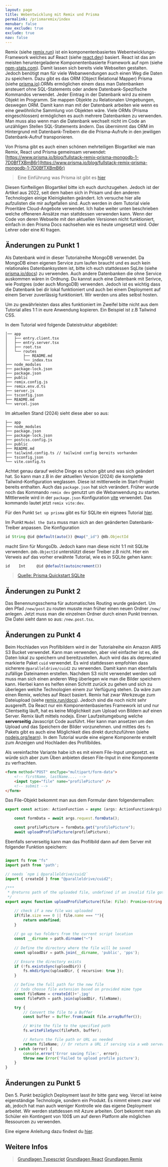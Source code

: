 ```yaml
---
layout: page
title: Webentwicklung mit Remix und Prisma
permalink: /prismaremix/index
menubar: false
nav_exclude: true
exclude: true
nav: false
---
```


Remix (siehe [remix.run](https://remix.run/)) ist ein komponentenbasiertes Webentwicklungs-Framework welches auf React (siehe [react.dev](https://react.dev/)) basiert. React ist das am meisten heruntergeladene Komponentenbasierte Framework auf npm (siehe [npm-stats.com](https://npm-stat.com/charts.html?package=react&package=angular&package=vue&from=2023-01-01&to=2024-06-30)). Damit lassen sich bereits viele Webseiten gestalten. Jedoch benötigt man für viele Webanwendungen auch einen Weg die Daten zu speichern. Dazu gibt es das ORM (Object Relational Mapper) Prisma (siehe [prisma.io](https://www.prisma.io/)).ORMs ermöglichen einem dass man Datenbanken ansteuert ohne SQL-Statements oder andere Datenbank-Spezifische Kommandos verwendet. Jeder Eintrag in der Datenbank wird zu einem Objekt im Programm. Sie mappen Objekte zu Relationalen Umgebungen, deswegen ORM. Damit kann man mit der Datenbank arbeiten wie wenn es eine gewöhnliche Sammlung von Objekten wäre. Viele ORMs (Prisma eingeschlossen) ermöglichen es auch mehrere Datenbanken zu verwenden. Man muss also wenn man die Datenbank wechselt nicht im Code an unzähligen Stellen SQL-Statements ändern. Das übernimmt das ORM im Hintergrund mit Datenbank-Treibern die die Prisma-Aufrufe in den jewiligen Datenbank-Aufruf transponieren. 

Von Prisma gibt es auch einen schönen mehrteiligen Blogartikel wie man Remix, React und Prisma gemeinsam verwendet: [https://www.prisma.io/blog/fullstack-remix-prisma-mongodb-1-7D0BfTXBmB6r](https://www.prisma.io/blog/fullstack-remix-prisma-mongodb-1-7D0BfTXBmB6r)

> Eine Einführung was Prisma ist gibt es [hier](https://www.prisma.io/docs/orm/overview/introduction/what-is-prisma)

Diesen fünfteiligen Blogartikel bitte ich euch durchzugehen. Jedoch ist der Artikel aus 2022, seit dem haben sich in Prisam und den anderen Technologien einige Kleinigkeiten geändert. Ich versuche hier alle aufzulisten die mir aufgefallen sind. Auch werden in dem Tutorial viele Proeritäre Cloud-Angebote verwendet. Ich habe weiter unten beschrieben welche offeneren Ansätze man stattdessen verwenden kann. Wenn der Code von deren Webseite mit den aktuellen Versionen nicht funktioniert, einfach in den Prisma Docs nachsehen wie es heute umgesetzt wird. Oder Lehrer oder eine KI fragen. 

## Änderungen zu Punkt 1

Als Datenbank wird in dieser Tutorialreihe MongoDB verwendet. Da MongoDB einen eigenen Service zum laufen braucht und es auch kein relationales Datenbanksystem ist, bitte ich euch stattdessen SqLite (siehe [prisma.io/docs](https://www.prisma.io/docs/getting-started/quickstart)) zu verwenden. Auch andere Datenbanken die ohne Service auskommen wären in Ordnung. Du kannst auch eine Datenbank mit Serivce, wie Postgres (oder auch MongoDB) verwenden. Jedoch ist es wichtig dass die Datenbank bei dir lokal funktioniert und auch bei einem Deployment auf einem Server zuverlässig funktioniert. Wir werden uns alles selbst hosten. 

Um zu gewährleisten dass alles funktioniert im Zweifel bitte nicht aus dem Tutorial alles 1:1 in eure Anwendung kopieren. Ein Beispiel ist z.B Tailwind CSS. 

In dem Tutorial wird folgende Dateistruktur abgebildet:

```
│── app
│   ├── entry.client.tsx
│   ├── entry.server.tsx
│   ├── root.tsx
│   └── routes
│       ├── README.md
│       └── index.tsx
├── node_modules
├── package-lock.json
├── package.json
├── public
├── remix.config.js
├── remix.env.d.ts
├── server.js
├── tsconfig.json
├── README.md
└── vercel.json
```


Im aktuellen Stand (2024) sieht diese aber so aus:

```
├── app
├── node_modules
├── package.json
├── package-lock.json
├── postcss.config.js
├── public
├── README.md
├── tailwind.config.ts // tailwind config bereits vorhanden
├── tsconfig.json
└── vite.config.ts
```

Achtet genau darauf welche Dinge es schon gibt und was sich geändert hat. So kann man z.B in der aktuellen Version (2024) die komplette Tailwind-Konfiguration weglassen. Diese ist mittlerweile im Start-Projekt bereits enthalten. Auch das `package.json` hat sich verändert. Früher wurde noch das Kommando `remix dev` genutzt um die Webanwendung zu starten. MIttlerweile wird in der `package.json` Konfiguration [vite](https://vitejs.dev/) verwendet. Das kommando lautet jetzt `remix vite:dev`. 

Für den Punkt `Set up prisma` gibt es für SQLite ein eignees Tutorial [hier](https://www.prisma.io/docs/getting-started/quickstart).

Im Punkt `Model the Data` muss man sich an den geänderten Datenbank-Treiber anpassen. Die Konfiguration

```ts
id String @id @default(auto()) @map("_id") @db.ObjectId
```

macht Sinn für MongoDb. Jedoch kann man diese nicht 1:1 mit SQLite verwenden. `@db.ObjectId` unterstützt dieser Treiber z.B nicht. Hier ein Verweis auf das vorher erwähnte Tutorial, wie es in SQLite gehen kann:

```ts
id    Int     @id @default(autoincrement())
```
> [Quelle: Prisma Quickstart SQLite](https://www.prisma.io/docs/getting-started/quickstart#2-model-your-data-in-the-prisma-schema)


## Änderungen zu Punkt 2

Das Benennungsschema für automatisches Routing wurde geändert. Um den Pfad `/new/post` zu routen musste man früher einen neuen Ordner `/new/` anlegen. Jetzt muss man die einzelnen Ordner durch einen Punkt trennen. Die Datei sieht dann so aus: `/new.post.tsx`. 


## Änderungen zu Punkt 4
Beim Hochladen von Profilbildern wird in der Tutorialreihe ein Amazon AWS S3 Bucket verwendet. Kann man verwenden, aber viel einfacher ist es, die Daten lokal zu speichern und bereitzustellen. Auch wird das als deprecated markierte Paket `cuid` verwendet. Es wird stattdessen empfohlen dass sicherere `@paralleldrive/cuid2` zu verwenden. Damit kann man ebenfalls zufällige Dateinamen erstellen. Nachdem S3 nicht verwendet werden soll muss man sich einen anderen Weg überlegen wie man die Bilder speichern kann. Hierbei kann es helfen einen Schritt zurück zu gehen und sich zu überlegen welche Technologien einem zur Verfügung stehen. Da wäre zum einen Remix, welches auf React basiert. Remix hat zwar Werkzeuge zum Dateiupload (siehe [remix.run/docs](https://remix.run/docs/en/main/guides/file-uploads)). Jedoch sind die noch nicht sehr ausgereift. Da React nur ein Komponentenbasiertes Framework ist und nur Clientseitig läuft, hat es keine Möglichkeit zum Upload von Bildern auf einen Server. Remix läuft mittels nodejs. Einer Laufzeitumgebung welche **serverseitig** Javascript Code ausführt. Hier kann man ansetzen um den Upload und das Speichern der Bilder vorzunehmen. und mittles des `fs` Pakets gibt es auch eine Möglichkeit dies direkt durchzuführen (siehe [nodejs.org/learn](https://nodejs.org/en/learn/manipulating-files/writing-files-with-nodejs)). In dem Tutorial wurde eine eigene Komponente erstellt zum Anzeigen und Hochladen des Profilbildes. 

Als vereinfachte Variante habe ich es mit einem File-Input umgesetzt. es würde sich aber zum Üben anbieten diesen File-Input in eine Komponente zu verfrachten. 

```html
<form method="POST" encType="multipart/form-data">
	<!-- firstName, lastName.... -->
	<input type="file" name="profilePicture" />
	<!-- submit -->
</form>
```

Das File-Objekt bekommt man aus dem Formular dann folgendermaßen:

```typescript
export const action: ActionFunction = async (args: ActionFunctionArgs) => {

    const formData = await args.request.formData();

    const profilePicture = formData.get("profilePicture"); 
	await uploadProfilePicture(profilePicture);
```

Ebenfalls serverseitig kann man das Profilbild dann auf dem Server mit folgender Funktion speichern:

```typescript

import fs from "fs"
import path from 'path';

// needs `npm i @paralleldrive/cuid2`
import { createId } from "@paralleldrive/cuid2";

/***
 * @returns path of the uploaded file, undefined if an invalid file got provided
 */
export async function uploadProfilePicture(file: File): Promise<string | undefined> {

	// check if a new file was uploaded
    if(file.size === 0 || file.name === ""){
        return undefined;
    }
    
    // go up two folders from the current script location
    const __dirname = path.dirname("~")
    
    // Define the directory where the file will be saved
    const uploadDir = path.join(__dirname, 'public', 'pps');

    // Ensure the directory exists
    if (!fs.existsSync(uploadDir)) {
        fs.mkdirSync(uploadDir, { recursive: true });
    }

    // Define the full path for the new file
	// todo choose file extension based on provided mime type
    const fileName = createId()+'.jpg'
    const filePath = path.join(uploadDir, fileName);

    try {
        // Convert the file to a Buffer
        const buffer = Buffer.from(await file.arrayBuffer());

        // Write the file to the specified path
        fs.writeFileSync(filePath, buffer);

        // Return the file path or URL as needed
        return fileName; // Or return a URL if serving via a web server
    } catch (error) {
        console.error('Error saving file:', error);
        throw new Error('Failed to upload profile picture');
    }
}
```

## Änderungen zu Punkt 5
Den 5. Punkt bezüglich Deployment lasst ihr bitte ganz weg. Vercel ist keine eigenständige Technologie, sondern ein Produkt. Es nimmt einem zwar viel ab, jedoch hat man auch weniger Kontrolle wie das eigene Deployment arbeitet. Wir werden stattdessen mit Azure arbeiten. Dort bekommt man als Schüler ein Kontingent von 100$ um auf deren Platform alle möglichen Ressourcen zu verwenden. 

Eine eigene Anleitung dazu findest du [hier](/TeachingMaterials/AzureAnleitungNode).

## Weitere Infos

> [Grundlagen Typescript](/prismaremix/typescript)
> [Grundlagen React](/prismaremix/react)
> [Grundlagen Remix](/prismaremix/remix)


